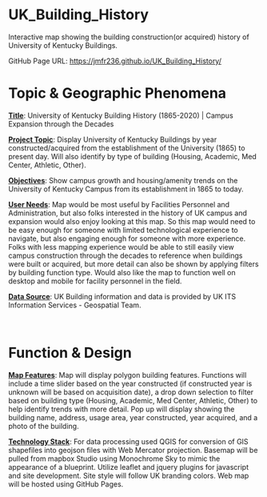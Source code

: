 # UK_Building_History
Interactive map showing the building construction(or acquired) history of University of Kentucky Buildings. 

GitHub Page URL: https://jmfr236.github.io/UK_Building_History/ 

# Topic & Geographic Phenomena 
<b><u>Title</u></b>: University of Kentucky Building History (1865-2020) | Campus Expansion through the Decades

<b><u>Project Topic</u></b>: Display University of Kentucky Buildings by year constructed/acquired from the establishment of the University (1865) to present day. Will also identify by type of building (Housing, Academic, Med Center, Athletic, Other). 

<b><u>Objectives</u></b>: Show campus growth and housing/amenity trends on the University of Kentucky Campus from its establishment in 1865 to today.

<b><u>User Needs</u></b>: Map would be most useful by Facilities Personnel and Administration, but also folks interested in the history of UK campus and expansion would also enjoy looking at this map. So this map would need to be easy enough for someone with limited technological experience to navigate, but also engaging enough for someone with more experience. Folks with less mapping experience would be able to still easily view campus construction through the decades to reference when buildings were built or acquired, but more detail can also be shown by applying filters by building function type. Would also like the map to function well on desktop and mobile for facility personnel in the field.

<b><u>Data Source</u></b>: UK Building information and data is provided by UK ITS Information Services - Geospatial Team. 

<br>

# Function & Design

<b><u>Map Features</u></b>: Map will display polygon building features. Functions will include a time slider based on the year constructed (if constructed year is unknown will be based on acquisition date), a drop down selection to filter based on building type (Housing, Academic, Med Center, Athletic, Other) to help identify trends with more detail. Pop up will display showing the building name, address, usage area, year constructed, year acquired, and a photo of the building. 

<b><u>Technology Stack</u></b>: For data processing used QGIS for conversion of GIS shapefiles into geojson files with Web Mercator projection. Basemap will be pulled from mapbox Studio using Monochrome Sky to mimic the appearance of a blueprint. Utilize leaflet and jquery plugins for javascript and site development. Site style will follow UK branding colors. Web map will be hosted using GitHub Pages.
